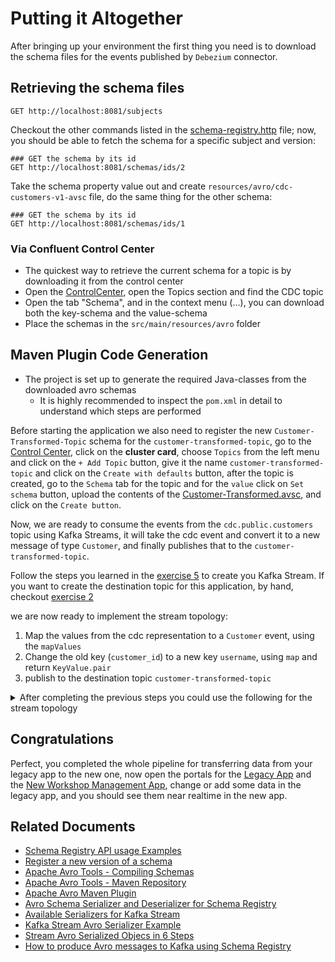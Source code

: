 # Putting it Altogether

After bringing up your environment the first thing you need is to download the schema files for the events published by
`Debezium` connector.

## Retrieving the schema files

```http request
GET http://localhost:8081/subjects
```

Checkout the other commands listed in the [schema-registry.http](./scripts/schema-registry.http) file; now, you should
be able to fetch the schema for a specific subject and version:

```http request
### GET the schema by its id
GET http://localhost:8081/schemas/ids/2
```

Take the schema property value out and create `resources/avro/cdc-customers-v1-avsc` file, do the same thing for the other
schema: 

```http request
### GET the schema by its id
GET http://localhost:8081/schemas/ids/1
```

### Via Confluent Control Center
* The quickest way to retrieve the current schema for a topic is by downloading it from the control center
* Open the [ControlCenter](http://localhost:9021/), open the Topics section and find the CDC topic
* Open the tab "Schema", and in the context menu (...), you can download both the key-schema and the value-schema
* Place the schemas in the `src/main/resources/avro` folder

## Maven Plugin Code Generation
* The project is set up to generate the required Java-classes from the downloaded avro schemas
    * It is highly recommended to inspect the `pom.xml` in detail to understand which steps are performed


Before starting the application we also need to register the new `Customer-Transformed-Topic` schema for the `customer-transformed-topic`, 
go to the [Control Center](http://localhost:9021/), click on the **cluster card**, choose `Topics` from the left menu
and click on the `+ Add Topic` button, give it the name `customer-transformed-topic` and click on the `Create with defaults` button,
after the topic is created, go to the `Schema` tab for the topic and for the `value` click on `Set schema` button, upload the 
contents of the [Customer-Transformed.avsc](./transformer/src/main/resources/avro/Customer-Transformer.avsc), and click on
the `Create button`.


Now, we are ready to consume the events from the `cdc.public.customers` topic using Kafka Streams,
it will take the cdc event and convert it to a new message of type `Customer`, and finally publishes that to the `customer-transformed-topic`.


Follow the steps you learned in the [exercise 5](../../exercise5/dotnet/README.md) to create you Kafka Stream.
If you want to create the destination topic for this application, by hand, checkout [exercise 2](../../exercise2/README.md)

we are now ready to implement the stream topology:

1. Map the values from the cdc representation to a `Customer` event, using the `mapValues`
2. Change the old key (`customer_id`) to a new key `username`, using `map` and return `KeyValue.pair`
3. publish to the destination topic `customer-transformed-topic`


<details>

<summary>After completing the previous steps you could use the following for the stream topology</summary>

```java
public void run() {

        final StreamsBuilder builder = new StreamsBuilder();

        CachedSchemaRegistryClient schemaRegistryClient = new CachedSchemaRegistryClient(
                properties.getProperty(AbstractKafkaSchemaSerDeConfig.SCHEMA_REGISTRY_URL_CONFIG).toString(),
                AbstractKafkaAvroSerDeConfig.MAX_SCHEMAS_PER_SUBJECT_DEFAULT);

        KStream<Key, Envelope> sourceStream = builder.stream(CDC_TOPIC);

        sourceStream.peek((key, value) -> {
            System.out.println("Key: " + key);
            System.out.println("Value before: " + value.getBefore());
            System.out.println("Value after: " + value.getAfter());
        });

        sourceStream
                .mapValues(TransformerService::mapCustomer)
                .map((k, v) -> KeyValue.pair(v.getUsername().toString(), v))
                .to(TRANSFORMER_TOPIC, Produced.with(Serdes.String(), new SpecificAvroSerde<>(schemaRegistryClient)));

        Topology topology = builder.build();

        KafkaStreams streams = new KafkaStreams(topology, properties);

        // attach shutdown handler to catch control-c
        Runtime.getRuntime().addShutdownHook(new Thread(streams::close));

        streams.start();
    }

    private static Customer mapCustomer(Envelope envelope) {

        Value envelopeAfter = envelope.getAfter();

        Address deliveryAddress = Address.newBuilder()
                .setLien1(envelopeAfter.getDeliveryAddress())
                .setZipcode(envelopeAfter.getDeliveryZipcode())
                .setCity(envelopeAfter.getDeliveryCity())
                .build();

        Address billingAddress = envelopeAfter.getBillingAddress() == null
                ? Address.newBuilder()
                .setLien1(envelopeAfter.getDeliveryAddress())
                .setZipcode(envelopeAfter.getDeliveryZipcode())
                .setCity(envelopeAfter.getDeliveryCity())
                .build()
                : Address.newBuilder()
                .setLien1(envelopeAfter.getBillingAddress())
                .setZipcode(envelopeAfter.getBillingZipcode())
                .setCity(envelopeAfter.getBillingCity())
                .build();

        String[] names = envelopeAfter.getFullName().toString().split(" ");
        String firstName = names[0];
        String lastName = names.length > 1 ? names[1] : names[0];

        return Customer.newBuilder()
                .setId(UUID.fromString(envelopeAfter.getCustomerId().toString()))
                .setUsername(envelopeAfter.getUserName())
                .setFirstName(firstName)
                .setLastName(lastName)
                .setEmail(envelopeAfter.getEmail())
                .setDefaultDeliveryAddress(deliveryAddress)
                .setDefaultBillingAddress(billingAddress)
                .build();
    }

```
</details>

## Congratulations

Perfect, you completed the whole pipeline for transferring data from your legacy app to the new one,
now open the portals for the [Legacy App](http://localhost:9091) and the [New Workshop Management App](http://localhost:9090),
change or add some data in the legacy app, and you should see them near realtime in the new app.


## Related Documents

* [Schema Registry API usage Examples](https://docs.confluent.io/platform/current/schema-registry/develop/using.html)
* [Register a new version of a schema](https://docs.confluent.io/platform/current/schema-registry/develop/using.html#register-a-new-version-of-a-schema-under-the-subject-kafka-value)
* [Apache Avro Tools - Compiling Schemas](https://avro.apache.org/docs/1.11.1/getting-started-java/#compiling-the-schema)
* [Apache Avro Tools - Maven Repository](https://mvnrepository.com/artifact/org.apache.avro/avro-tools)
* [Apache Avro Maven Plugin](https://mvnrepository.com/artifact/org.apache.avro/avro-maven-plugin)
* [Avro Schema Serializer and Deserializer for Schema Registry](https://docs.confluent.io/platform/current/schema-registry/fundamentals/serdes-develop/serdes-avro.html)
* [Available Serializers for Kafka Stream](https://docs.confluent.io/platform/current/streams/developer-guide/datatypes.html#avro)
* [Kafka Stream Avro Serializer Example]( https://github.com/confluentinc/kafka-streams-examples/blob/7.6.1-post/src/test/java/io/confluent/examples/streams/SpecificAvroIntegrationTest.java )
* [Stream Avro Serialized Objecs in 6 Steps](https://medium.com/new-generation/apache-kafka-stream-avro-serialized-objects-in-6-steps-94c012f75588)
* [How to produce Avro messages to Kafka using Schema Registry](https://itnext.io/howto-produce-avro-messages-to-kafka-ec0b770e1f54)
